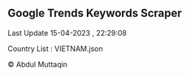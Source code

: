 

## Google Trends Keywords Scraper 
 
Last Update 15-04-2023 , 22:29:08

Country List :
VIETNAM.json



© Abdul Muttaqin 
